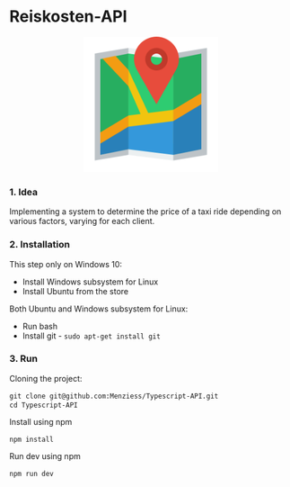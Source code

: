 # Reiskosten-API

<!-- [![CircleCI](https://circleci.com/gh/Menziess/Typescript-API/tree/master.svg?style=svg&circle-token=b40654524090d03bc32187f67738fde5933f6651)](https://circleci.com/gh/Menziess/Typescript-API/tree/master) -->

<p align="center"><img width="240" src="res/img/map.png"></p>

### 1. Idea

Implementing a system to determine the price of a taxi ride depending on various factors, varying for each client.

### 2. Installation

This step only on Windows 10:

- Install Windows subsystem for Linux
- Install Ubuntu from the store

Both Ubuntu and Windows subsystem for Linux:

- Run bash
- Install git - ```sudo apt-get install git```

### 3. Run

Cloning the project:

    git clone git@github.com:Menziess/Typescript-API.git
    cd Typescript-API

Install using npm

    npm install

Run dev using npm

    npm run dev
